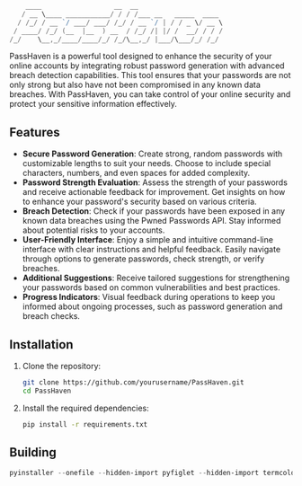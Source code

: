 ```powershell
    ____                  __  __
   / __ \____ ___________/ / / /___ __   _____  ____
  / /_/ / __ `/ ___/ ___/ /_/ / __ `/ | / / _ \/ __ \
 / ____/ /_/ (__  |__  ) __  / /_/ /| |/ /  __/ / / /
/_/    \__,_/____/____/_/ /_/\__,_/ |___/\___/_/ /_/

```

PassHaven is a powerful tool designed to enhance the security of your online accounts by integrating robust password generation with advanced breach detection capabilities. This tool ensures that your passwords are not only strong but also have not been compromised in any known data breaches. With PassHaven, you can take control of your online security and protect your sensitive information effectively.

## Features

- **Secure Password Generation**: Create strong, random passwords with customizable lengths to suit your needs. Choose to include special characters, numbers, and even spaces for added complexity.
- **Password Strength Evaluation**: Assess the strength of your passwords and receive actionable feedback for improvement. Get insights on how to enhance your password's security based on various criteria.
- **Breach Detection**: Check if your passwords have been exposed in any known data breaches using the Pwned Passwords API. Stay informed about potential risks to your accounts.
- **User-Friendly Interface**: Enjoy a simple and intuitive command-line interface with clear instructions and helpful feedback. Easily navigate through options to generate passwords, check strength, or verify breaches.
- **Additional Suggestions**: Receive tailored suggestions for strengthening your passwords based on common vulnerabilities and best practices.
- **Progress Indicators**: Visual feedback during operations to keep you informed about ongoing processes, such as password generation and breach checks.

## Installation

1. Clone the repository:
   ```bash
   git clone https://github.com/yourusername/PassHaven.git
   cd PassHaven
   ```

2. Install the required dependencies:
   ```bash
   pip install -r requirements.txt
   ```


## Building 

   ```powershell
   pyinstaller --onefile --hidden-import pyfiglet --hidden-import termcolor --hidden-import requests --add-data "tools;tools" passhaven.py
   ```
